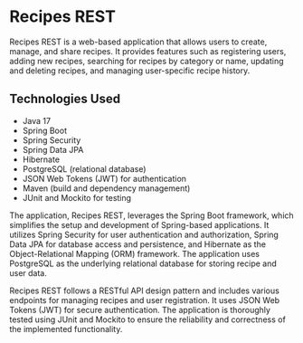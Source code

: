 # Recipes REST

Recipes REST is a web-based application that allows users to create, manage, and share recipes. It provides features such as registering users, adding new recipes, searching for recipes by category or name, updating and deleting recipes, and managing user-specific recipe history.

## Technologies Used
- Java 17
- Spring Boot
- Spring Security
- Spring Data JPA
- Hibernate
- PostgreSQL (relational database)
- JSON Web Tokens (JWT) for authentication
- Maven (build and dependency management)
- JUnit and Mockito for testing

The application, Recipes REST, leverages the Spring Boot framework, which simplifies the setup and development of Spring-based applications. It utilizes Spring Security for user authentication and authorization, Spring Data JPA for database access and persistence, and Hibernate as the Object-Relational Mapping (ORM) framework. The application uses PostgreSQL as the underlying relational database for storing recipe and user data.

Recipes REST follows a RESTful API design pattern and includes various endpoints for managing recipes and user registration. It uses JSON Web Tokens (JWT) for secure authentication. The application is thoroughly tested using JUnit and Mockito to ensure the reliability and correctness of the implemented functionality.